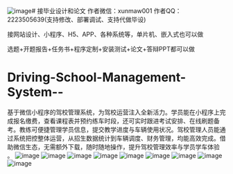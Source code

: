 ![image](https://github.com/user-attachments/assets/3721d845-20fe-483d-aff5-6c11bf1a87fa)# 接毕业设计和论文
作者微信：xunmaw001  作者QQ：2223505639(支持修改、部署调试、支持代做毕设)

接网站设计、小程序、H5、APP、各种系统等，单片机、嵌入式也可以做

选题+开题报告+任务书+程序定制+安装测试+论文+答辩PPT都可以做
# Driving-School-Management-System--
基于微信小程序的驾校管理系统，为驾校运营注入全新活力。学员能在小程序上完成报名缴费，查看课程表并预约练车时段，还可实时跟进考试安排、在线刷题备考。教练可便捷管理学员信息，提交教学进度与车辆使用状况。驾校管理人员能通过系统把控整体运营，从招生数据统计到车辆调度、财务管理，均能高效完成。借助微信生态，无需额外下载，随时随地操作，提升驾校管理效率与学员学车体验 。 
![image](https://github.com/user-attachments/assets/ca0fed2e-9e84-40f5-87ba-649f254fcfa1)
![image](https://github.com/user-attachments/assets/91b70949-3e21-4564-95fd-2a3c2f9d85a4)
![image](https://github.com/user-attachments/assets/c3bf1af4-6c72-4aca-ad99-57b88a673da3)
![image](https://github.com/user-attachments/assets/a70d2d0a-0838-44f3-9f74-b8f23914d75c)
![image](https://github.com/user-attachments/assets/0645d380-57a4-4e98-b2d4-963bcfb1dc00)
![image](https://github.com/user-attachments/assets/21eee8b1-9ef9-4d20-a739-bdeca32c3036)
![image](https://github.com/user-attachments/assets/8c5bd3df-4bd5-47c5-9b82-987a72751c1b)
![image](https://github.com/user-attachments/assets/4a0d3de9-e4fb-477b-94be-2a3ec03f9827)
![image](https://github.com/user-attachments/assets/62868be3-85f0-4b65-a0ef-b6c305fc4260)
